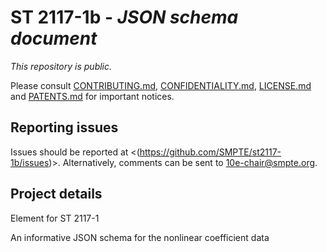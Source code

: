 # ST 2117-1b - _JSON schema document_ 

_This repository is public._ 

Please consult [CONTRIBUTING.md](./CONTRIBUTING.md), [CONFIDENTIALITY.md](./CONFIDENTIALITY.md), [LICENSE.md](./LICENSE.md) and [PATENTS.md](./PATENTS.md) for important notices.

## Reporting issues

Issues should be reported at <(https://github.com/SMPTE/st2117-1b/issues)>. Alternatively, comments can be sent to 10e-chair@smpte.org.

## Project details

Element for ST 2117-1

An informative JSON schema for the nonlinear coefficient data
